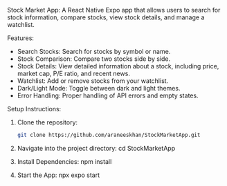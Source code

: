 Stock Market App:
A React Native Expo app that allows users to search for stock information, compare stocks, view stock details, and manage a watchlist.

Features:
- Search Stocks: Search for stocks by symbol or name.
- Stock Comparison: Compare two stocks side by side.
- Stock Details: View detailed information about a stock, including price, market cap, P/E ratio, and recent news.
- Watchlist: Add or remove stocks from your watchlist.
- Dark/Light Mode: Toggle between dark and light themes.
- Error Handling: Proper handling of API errors and empty states.

Setup Instructions:
1. Clone the repository:
   ```bash
   git clone https://github.com/araneeskhan/StockMarketApp.git

2. Navigate into the project directory:
    cd StockMarketApp
3. Install Dependencies:
    npm install

4. Start the App:
    npx expo start